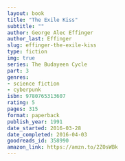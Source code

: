 ```yaml
---
layout: book
title: "The Exile Kiss"
subtitle: ""
author: George Alec Effinger
author_last: Effinger
slug: effinger-the-exile-kiss
type: fiction
img: true
series: The Budayeen Cycle
part: 3
genres:
- science fiction
- cyberpunk
isbn: 9780765313607
rating: 5
pages: 315
format: paperback
publish_year: 1991
date_started: 2016-03-28
date_completed: 2016-04-03
goodreads_id: 358990
amazon_link: https://amzn.to/2ZOsWBk
---
```

